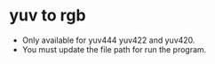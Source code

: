 # yuv to rgb 

* Only available for yuv444 yuv422 and yuv420.
* You must update the file path for run the program.
